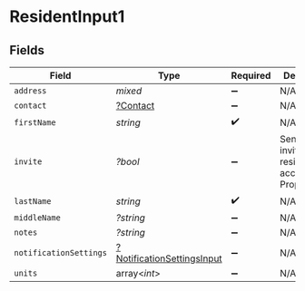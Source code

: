 # ResidentInput1


## Fields

| Field                                                                          | Type                                                                           | Required                                                                       | Description                                                                    |
| ------------------------------------------------------------------------------ | ------------------------------------------------------------------------------ | ------------------------------------------------------------------------------ | ------------------------------------------------------------------------------ |
| `address`                                                                      | *mixed*                                                                        | :heavy_minus_sign:                                                             | N/A                                                                            |
| `contact`                                                                      | [?Contact](../../models/shared/Contact.md)                                     | :heavy_minus_sign:                                                             | N/A                                                                            |
| `firstName`                                                                    | *string*                                                                       | :heavy_check_mark:                                                             | N/A                                                                            |
| `invite`                                                                       | *?bool*                                                                        | :heavy_minus_sign:                                                             | Send an invite to the resident to access PropertyMeld                          |
| `lastName`                                                                     | *string*                                                                       | :heavy_check_mark:                                                             | N/A                                                                            |
| `middleName`                                                                   | *?string*                                                                      | :heavy_minus_sign:                                                             | N/A                                                                            |
| `notes`                                                                        | *?string*                                                                      | :heavy_minus_sign:                                                             | N/A                                                                            |
| `notificationSettings`                                                         | [?NotificationSettingsInput](../../models/shared/NotificationSettingsInput.md) | :heavy_minus_sign:                                                             | N/A                                                                            |
| `units`                                                                        | array<*int*>                                                                   | :heavy_minus_sign:                                                             | N/A                                                                            |